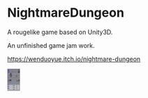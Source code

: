 # NightmareDungeon
A rougelike game based on Unity3D. 

An unfinished game jam work.

https://wenduoyue.itch.io/nightmare-dungeon

<img src="screenshot.png" alt="screenshot" style="zoom:5%;" />
